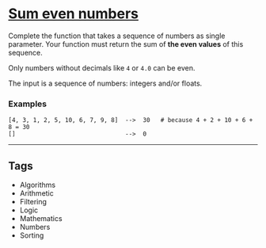 # [Sum even numbers](https://www.codewars.com/kata/586beb5ba44cfc44ed0006c3)

Complete the function that takes a sequence of numbers as single parameter. Your function must return the sum of **the even values** of this sequence.

Only numbers without decimals like `4` or `4.0` can be even.

The input is a sequence of numbers: integers and/or floats.

### Examples

```
[4, 3, 1, 2, 5, 10, 6, 7, 9, 8]  -->  30   # because 4 + 2 + 10 + 6 + 8 = 30
[]                               -->  0
```

---

## Tags

- Algorithms
- Arithmetic
- Filtering
- Logic
- Mathematics
- Numbers
- Sorting
